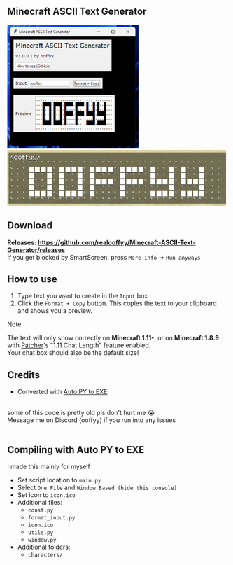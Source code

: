 ## Minecraft ASCII Text Generator

<img src="./images/readme/image.png" alt="window" width="300"/> <img src="./images/readme/image2.png" alt="window" width="500"/>

## Download

**Releases: https://github.com/realooffyy/Minecraft-ASCII-Text-Generator/releases** <br>
If you get blocked by SmartScreen, press `More info` -> `Run anyways`

## How to use

1. Type text you want to create in the `Input` box.
2. Click the `Format + Copy` button. This copies the text to your clipboard and shows you a preview.

> [!NOTE]
> The text will only show correctly on **Minecraft 1.11-**, or on **Minecraft 1.8.9** with [Patcher](https://sk1er.club/mods/patcher)'s "1.11 Chat Length" feature enabled.<br>
> Your chat box should also be the default size!

## Credits
- Converted with [Auto PY to EXE](https://github.com/brentvollebregt/auto-py-to-exe)

<br>
some of this code is pretty old pls don't hurt me 😭<br>
Message me on Discord (ooffyy) if you run into any issues<br>
<br>

## Compiling with Auto PY to EXE
i made this mainly for myself
- Set script location to `main.py`
- Select `One File` and `Window Based (hide this console)`
- Set icon to `icon.ico`
- Additional files:
    - `const.py`
    - `format_input.py`
    - `icon.ico`
    - `utils.py`
    - `window.py`
- Additional folders:
    - `characters/`
